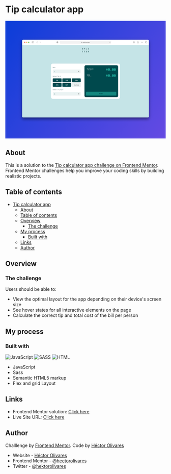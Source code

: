 # Tip calculator app

![Design preview for the Tip calculator app coding challenge](./design/cover-app.png)

## About

This is a solution to the [Tip calculator app challenge on Frontend Mentor](https://www.frontendmentor.io/challenges/tip-calculator-app-ugJNGbJUX). Frontend Mentor challenges help you improve your coding skills by building realistic projects.

## Table of contents

- [Tip calculator app](#tip-calculator-app)
  - [About](#about)
  - [Table of contents](#table-of-contents)
  - [Overview](#overview)
    - [The challenge](#the-challenge)
  - [My process](#my-process)
    - [Built with](#built-with)
  - [Links](#links)
  - [Author](#author)

## Overview
### The challenge

Users should be able to:

- View the optimal layout for the app depending on their device's screen size
- See hover states for all interactive elements on the page
- Calculate the correct tip and total cost of the bill per person

## My process
### Built with

![JavaScript](https://img.shields.io/badge/JavaScript-F7DF1E?style=for-the-badge&logo=javascript&logoColor=black) ![SASS](https://img.shields.io/badge/Sass-CC6699?style=for-the-badge&logo=sass&logoColor=white) ![HTML](https://img.shields.io/badge/HTML5-E34F26?style=for-the-badge&logo=html5&logoColor=white)


- JavaScript
- Sass
- Semantic HTML5 markup
- Flex and grid Layout

## Links

- Frontend Mentor solution: [Click here](https://tipcalculatorkdm.netlify.app/)
- Live Site URL: [Click here](https://tipcalculatorkdm.netlify.app/)

## Author

Challlenge by [Frontend Mentor](https://www.frontendmentor.io). Code by [Héctor Olivares](https://github.com/hectorolivares)

- Website - [Héctor Olivares](https://www.hectorolivares.me/)
- Frontend Mentor - [@hectorolivares](https://www.frontendmentor.io/profile/hectorolivares)
- Twitter - [@hektorolivares](https://twitter.com/hektorolivares)

